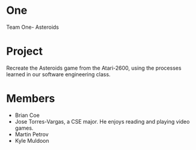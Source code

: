 # One
Team One- Asteroids

# Project
Recreate the Asteroids game from the Atari-2600, using the processes learned in our software engineering class.


# Members
* Brian Coe
* Jose Torres-Vargas, a CSE major. He enjoys reading and playing video games. 
* Martin Petrov 
* Kyle Muldoon
